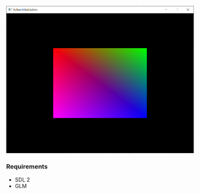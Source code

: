 ![alt text](https://github.com/daruc/VulkanVertexBuffers/blob/master/screenshot.png "Screenshot")

### Requirements
* SDL 2
* GLM